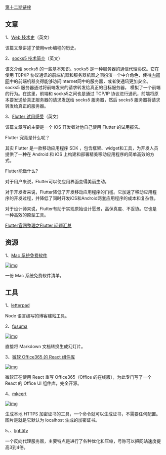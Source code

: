 [第十二期链接](https://github.com/ruanyf/weekly/blob/master/docs/issue-12.md)

## 文章

1、[Web 技术史](http://www.observationalhazard.com/2018/06/history-of-web-programming.html)（英文）

该篇文章讲述了使用web编程的历史。

2、[socks5 技术简介](https://enqueuezero.com/secure-socks5-proxy.html)（英文）

该文介绍 socks5 的一些基本知识。socks5 是一种服务器的通信代理协议。它在使用 TCP/IP 协议通讯的前端机器和服务器机器之间扮演一个中介角色，使得[内部网](https://baike.baidu.com/item/内部网)中的前端机器变得能够访问Internet网中的服务器，或者使通讯更加安全。socks5 服务器通过将前端发来的请求转发给真正的目标服务器， 模拟了一个前端的行为。在这里，前端和 socks5之间也是通过 TCP/IP 协议进行通讯，前端将原本要发送给真正服务器的请求发送给 socks5 服务器，然后 socks5 服务器将请求转发给真正的服务器。

3、[Flutter 试用感受](https://medium.com/@seenickcode/what-it-was-like-to-write-a-full-blown-flutter-app-330d8202825b)（英文）

该篇文章写的主要是一个 iOS 开发者对他自己使用 Flutter 的试用报告。

Flutter 究竟是什么呢？ 

其实 Flutter 是一款移动应用程序 SDK ，包含框架、widget和工具，为开发人员提供了一种在 Android 和 iOS 上构建和部署精美移动应用程序的简单高效的方式。

Flutter能做什么?  

对于用户来说，Flutter可以使应用界面变得美丽生动。

对于开发者来说，Flutter降低了开发移动应用程序的门槛。它加速了移动应用程序的开发过程，并降低了同时开发iOS和Android两套应用程序的成本和复杂性。

对于设计师来说，Flutter有助于实现原始设计愿景，高保真度、不妥协。它也是一种高效的原型工具。

[Flutter官网整理之Flutter 问题汇总](https://zhuanlan.zhihu.com/p/99755856)

## 资源

1、[Mac 系统免费软件](https://github.com/serhii-londar/open-source-mac-os-apps/blob/master/README.md)

[![img](https://camo.githubusercontent.com/03cbbebf80cd9ceb0f8bd3b80a096395c30e6a7cb7c0e3b0d56fccc3baeb8c91/68747470733a2f2f7777772e77616e67626173652e636f6d2f626c6f67696d672f61737365742f3230313830372f6267323031383037303631332e6a7067)](https://camo.githubusercontent.com/03cbbebf80cd9ceb0f8bd3b80a096395c30e6a7cb7c0e3b0d56fccc3baeb8c91/68747470733a2f2f7777772e77616e67626173652e636f6d2f626c6f67696d672f61737365742f3230313830372f6267323031383037303631332e6a7067)

一份 Mac 系统免费软件清单。

## 工具

1、[letterpad](https://github.com/letterpad/letterpad)

Node 语言编写的博客建站工具。

2、[fusuma](https://github.com/hiroppy/fusuma)

[![img](https://camo.githubusercontent.com/4a5b8a369ad76ce85516af30f56ea1ad821b7b858068fda9d069695a9ec99039/68747470733a2f2f7777772e77616e67626173652e636f6d2f626c6f67696d672f61737365742f3230313830372f6267323031383037303631342e6a7067)](https://camo.githubusercontent.com/4a5b8a369ad76ce85516af30f56ea1ad821b7b858068fda9d069695a9ec99039/68747470733a2f2f7777772e77616e67626173652e636f6d2f626c6f67696d672f61737365742f3230313830372f6267323031383037303631342e6a7067)

直接将 Markdown 文档转换生成幻灯片。

3、[微软 Office365 的 React 组件库](https://developer.microsoft.com/en-us/fabric)

[![img](https://camo.githubusercontent.com/7e5b29c4bef9ce2fde6d6ce77d7a05eaabb6ac45121969083d77fe8d1631f4ca/68747470733a2f2f7777772e77616e67626173652e636f6d2f626c6f67696d672f61737365742f3230313830372f6267323031383037303631352e6a7067)](https://camo.githubusercontent.com/7e5b29c4bef9ce2fde6d6ce77d7a05eaabb6ac45121969083d77fe8d1631f4ca/68747470733a2f2f7777772e77616e67626173652e636f6d2f626c6f67696d672f61737365742f3230313830372f6267323031383037303631352e6a7067)

微软正在使用 React 重写 Office365（Office 的在线版），为此专门写了一个 React 的 Office UI 组件库，完全开源。

4、[mkcert](https://github.com/FiloSottile/mkcert)

[![img](https://camo.githubusercontent.com/20c30b27ef1f795e7f6ff297264112afe684b835d5adff96eef2badf90245f9b/68747470733a2f2f7777772e77616e67626173652e636f6d2f626c6f67696d672f61737365742f3230313830372f6267323031383037303631362e6a7067)](https://camo.githubusercontent.com/20c30b27ef1f795e7f6ff297264112afe684b835d5adff96eef2badf90245f9b/68747470733a2f2f7777772e77616e67626173652e636f6d2f626c6f67696d672f61737365742f3230313830372f6267323031383037303631362e6a7067)

生成本地 HTTPS 加密证书的工具，一个命令就可以生成证书，不需要任何配置。图片是就是它默认为 localhost 生成的加密证书。

5、、[lightify](https://medium.com/@alash3al/speed-any-website-by-3-4x-without-any-hassle-97ab34974dbc)

一个反向代理服务器，主要特点是进行了各种优化和压缩，号称可以把网站速度提高3到4倍。
